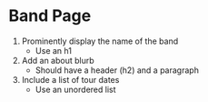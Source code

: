 # Band Page

  1. Prominently display the name of the band
      - Use an h1
  1. Add an about blurb
      - Should have a header (h2) and a paragraph
  1. Include a list of tour dates
      - Use an unordered list